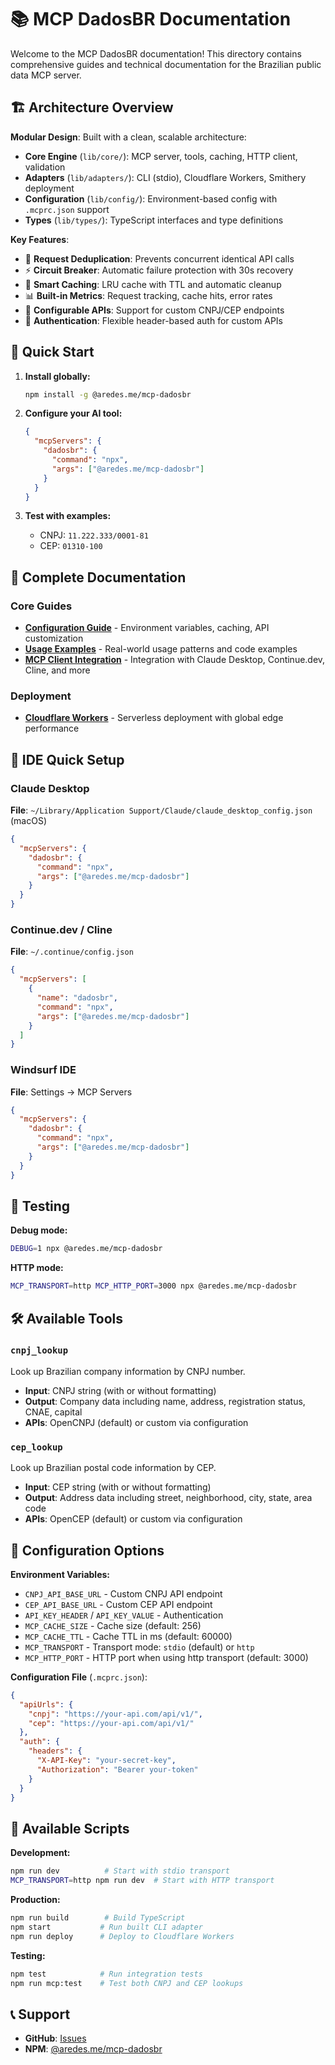 # 📚 MCP DadosBR Documentation

Welcome to the MCP DadosBR documentation! This directory contains comprehensive guides and technical documentation for the Brazilian public data MCP server.

## 🏗️ Architecture Overview

**Modular Design**: Built with a clean, scalable architecture:

- **Core Engine** (`lib/core/`): MCP server, tools, caching, HTTP client, validation
- **Adapters** (`lib/adapters/`): CLI (stdio), Cloudflare Workers, Smithery deployment  
- **Configuration** (`lib/config/`): Environment-based config with `.mcprc.json` support
- **Types** (`lib/types/`): TypeScript interfaces and type definitions

**Key Features**:
- 🔄 **Request Deduplication**: Prevents concurrent identical API calls
- ⚡ **Circuit Breaker**: Automatic failure protection with 30s recovery
- 💾 **Smart Caching**: LRU cache with TTL and automatic cleanup
- 📊 **Built-in Metrics**: Request tracking, cache hits, error rates
- 🔧 **Configurable APIs**: Support for custom CNPJ/CEP endpoints
- 🔐 **Authentication**: Flexible header-based auth for custom APIs

## 🚀 Quick Start

1. **Install globally:**
   ```bash
   npm install -g @aredes.me/mcp-dadosbr
   ```

2. **Configure your AI tool:**
   ```json
   {
     "mcpServers": {
       "dadosbr": {
         "command": "npx",
         "args": ["@aredes.me/mcp-dadosbr"]
       }
     }
   }
   ```

3. **Test with examples:**
   - CNPJ: `11.222.333/0001-81`
   - CEP: `01310-100`

## 📖 Complete Documentation

### **Core Guides**
- **[Configuration Guide](CONFIGURATION.md)** - Environment variables, caching, API customization
- **[Usage Examples](USAGE_EXAMPLES.md)** - Real-world usage patterns and code examples
- **[MCP Client Integration](MCP_CLIENT_INTEGRATION.md)** - Integration with Claude Desktop, Continue.dev, Cline, and more

### **Deployment**
- **[Cloudflare Workers](CLOUDFLARE_DEPLOYMENT.md)** - Serverless deployment with global edge performance

## 🔧 IDE Quick Setup

### **Claude Desktop**
**File**: `~/Library/Application Support/Claude/claude_desktop_config.json` (macOS)
```json
{
  "mcpServers": {
    "dadosbr": {
      "command": "npx",
      "args": ["@aredes.me/mcp-dadosbr"]
    }
  }
}
```

### **Continue.dev / Cline**
**File**: `~/.continue/config.json`
```json
{
  "mcpServers": [
    {
      "name": "dadosbr",
      "command": "npx",
      "args": ["@aredes.me/mcp-dadosbr"]
    }
  ]
}
```

### **Windsurf IDE**
**File**: Settings → MCP Servers
```json
{
  "mcpServers": {
    "dadosbr": {
      "command": "npx",
      "args": ["@aredes.me/mcp-dadosbr"]
    }
  }
}
```

## 🧪 Testing

**Debug mode:**
```bash
DEBUG=1 npx @aredes.me/mcp-dadosbr
```

**HTTP mode:**
```bash
MCP_TRANSPORT=http MCP_HTTP_PORT=3000 npx @aredes.me/mcp-dadosbr
```

## 🛠️ Available Tools

### `cnpj_lookup`
Look up Brazilian company information by CNPJ number.
- **Input**: CNPJ string (with or without formatting)
- **Output**: Company data including name, address, registration status, CNAE, capital
- **APIs**: OpenCNPJ (default) or custom via configuration

### `cep_lookup`
Look up Brazilian postal code information by CEP.
- **Input**: CEP string (with or without formatting)  
- **Output**: Address data including street, neighborhood, city, state, area code
- **APIs**: OpenCEP (default) or custom via configuration

## 🔧 Configuration Options

**Environment Variables:**
- `CNPJ_API_BASE_URL` - Custom CNPJ API endpoint
- `CEP_API_BASE_URL` - Custom CEP API endpoint  
- `API_KEY_HEADER` / `API_KEY_VALUE` - Authentication
- `MCP_CACHE_SIZE` - Cache size (default: 256)
- `MCP_CACHE_TTL` - Cache TTL in ms (default: 60000)
- `MCP_TRANSPORT` - Transport mode: `stdio` (default) or `http`
- `MCP_HTTP_PORT` - HTTP port when using http transport (default: 3000)

**Configuration File** (`.mcprc.json`):
```json
{
  "apiUrls": {
    "cnpj": "https://your-api.com/api/v1/",
    "cep": "https://your-api.com/api/v1/"
  },
  "auth": {
    "headers": {
      "X-API-Key": "your-secret-key",
      "Authorization": "Bearer your-token"
    }
  }
}
```

## 🚀 Available Scripts

**Development:**
```bash
npm run dev          # Start with stdio transport
MCP_TRANSPORT=http npm run dev  # Start with HTTP transport
```

**Production:**
```bash
npm run build        # Build TypeScript
npm start           # Run built CLI adapter
npm run deploy      # Deploy to Cloudflare Workers
```

**Testing:**
```bash
npm test            # Run integration tests
npm run mcp:test    # Test both CNPJ and CEP lookups
```

## 📞 Support

- **GitHub**: [Issues](https://github.com/cristianoaredes/mcp-dadosbr/issues)
- **NPM**: [@aredes.me/mcp-dadosbr](https://www.npmjs.com/package/@aredes.me/mcp-dadosbr)